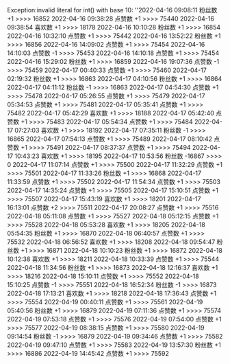 Exception:invalid literal for int() with base 10: ''2022-04-16  09:08:11   粉丝数 +1 >>>> 16852
2022-04-16  09:38:28   点赞数 +1 >>>> 75440
2022-04-16  09:38:54   喜欢数 +1 >>>> 18178
2022-04-16  10:10:28   粉丝数 +1 >>>> 16854
2022-04-16  10:32:10   点赞数 +1 >>>> 75442
2022-04-16  13:52:22   粉丝数 +1 >>>> 16856
2022-04-16  14:09:02   点赞数 +1 >>>> 75454
2022-04-16  14:10:03   点赞数 -1 >>>> 75453
2022-04-16  14:10:18   点赞数 +1 >>>> 75454
2022-04-16  15:29:02   粉丝数 +1 >>>> 16859
2022-04-16  19:07:36   点赞数 -1 >>>> 75459
2022-04-17  00:40:33   点赞数 +1 >>>> 75460
2022-04-17  02:19:32   粉丝数 +1 >>>> 16863
2022-04-17  04:10:56   粉丝数 +1 >>>> 16864
2022-04-17  04:11:12   粉丝数 -1 >>>> 16863
2022-04-17  04:54:30   点赞数 +1 >>>> 75478
2022-04-17  05:26:55   点赞数 +1 >>>> 75479
2022-04-17  05:34:53   点赞数 +1 >>>> 75481
2022-04-17  05:35:41   点赞数 +1 >>>> 75482
2022-04-17  05:42:29   喜欢数 +1 >>>> 18188
2022-04-17  05:42:40   点赞数 +1 >>>> 75483
2022-04-17  05:54:34   点赞数 +1 >>>> 75484
2022-04-17  07:27:03   喜欢数 +1 >>>> 18192
2022-04-17  07:35:11   粉丝数 -1 >>>> 16865
2022-04-17  07:54:13   点赞数 +1 >>>> 75489
2022-04-17  08:10:42   点赞数 +1 >>>> 75491
2022-04-17  08:37:37   点赞数 +1 >>>> 75494
2022-04-17  10:43:23   喜欢数 +1 >>>> 18195
2022-04-17  10:53:56   粉丝数 -16867 >>>> 0
2022-04-17  11:07:14   点赞数 +1 >>>> 75500
2022-04-17  11:32:29   点赞数 +1 >>>> 75501
2022-04-17  11:33:26   粉丝数 +1 >>>> 16868
2022-04-17  11:33:59   点赞数 +1 >>>> 75502
2022-04-17  11:54:34   点赞数 +1 >>>> 75503
2022-04-17  14:35:24   点赞数 +1 >>>> 75505
2022-04-17  15:10:51   点赞数 +1 >>>> 75507
2022-04-17  15:43:19   喜欢数 +1 >>>> 18201
2022-04-17  16:13:01   点赞数 +2 >>>> 75511
2022-04-17  20:08:27   点赞数 +1 >>>> 75516
2022-04-18  05:11:08   点赞数 +1 >>>> 75527
2022-04-18  05:12:15   点赞数 +1 >>>> 75528
2022-04-18  05:53:28   喜欢数 +1 >>>> 18205
2022-04-18  05:54:35   粉丝数 +1 >>>> 16870
2022-04-18  06:40:57   点赞数 +1 >>>> 75532
2022-04-18  06:56:52   喜欢数 +1 >>>> 18208
2022-04-18  09:54:47   粉丝数 +1 >>>> 16871
2022-04-18  10:10:23   粉丝数 +1 >>>> 16872
2022-04-18  10:12:38   喜欢数 +1 >>>> 18211
2022-04-18  10:33:39   点赞数 +1 >>>> 75544
2022-04-18  11:34:56   粉丝数 +1 >>>> 16873
2022-04-18  12:16:37   喜欢数 +1 >>>> 18216
2022-04-18  15:10:11   点赞数 +1 >>>> 75552
2022-04-18  15:10:25   点赞数 -1 >>>> 75551
2022-04-18  16:52:34   粉丝数 -1 >>>> 16873
2022-04-18  17:13:21   喜欢数 +1 >>>> 18218
2022-04-18  17:36:43   点赞数 +1 >>>> 75554
2022-04-19  00:40:11   点赞数 +1 >>>> 75561
2022-04-19  05:40:56   粉丝数 +1 >>>> 16879
2022-04-19  07:11:36   点赞数 +1 >>>> 75574
2022-04-19  07:53:18   点赞数 +1 >>>> 75576
2022-04-19  07:54:00   点赞数 +1 >>>> 75577
2022-04-19  08:38:15   点赞数 +1 >>>> 75580
2022-04-19  09:14:54   粉丝数 -1 >>>> 16879
2022-04-19  09:34:46   点赞数 +1 >>>> 75582
2022-04-19  09:47:10   点赞数 +1 >>>> 75583
2022-04-19  13:57:30   粉丝数 +1 >>>> 16886
2022-04-19  14:45:42   点赞数 +1 >>>> 75592
